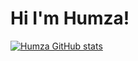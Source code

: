 # Hi I'm Humza!

[![Humza GitHub stats](https://github-readme-stats.vercel.app/api?username=hamsycodes&show_icons=true&theme=transparent)](https://github.com/anuraghazra/github-readme-stats)

